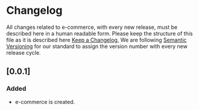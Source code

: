 # Changelog

All changes related to e-commerce, with every new release, must be described here in a human readable
form. Please keep the structure of this file as it is described here [Keep a Changelog](https://keepachangelog.com/en/1.0.0/),
We are following [Semantic Versioning](https://semver.org/spec/v2.0.0.html) for our standard to assign the version
number with every new release cycle. 

## [0.0.1]
### Added
- e-commerce is created.

